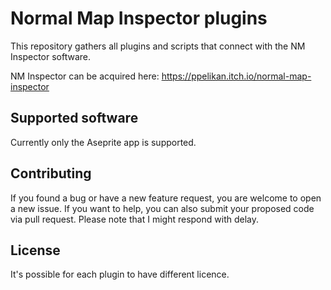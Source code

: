 # Normal Map Inspector plugins

This repository gathers all plugins and scripts that connect with the NM Inspector software.

NM Inspector can be acquired here:
https://ppelikan.itch.io/normal-map-inspector

## Supported software

Currently only the Aseprite app is supported.

## Contributing

If you found a bug or have a new feature request, you are welcome to open a new issue.
If you want to help, you can also submit your proposed code via pull request.
Please note that I might respond with delay.

## License
It's possible for each plugin to have different licence.
